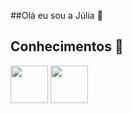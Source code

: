 ##Olá eu sou a Júlia 👋


## Conhecimentos 🌟
<div style="display: inline_block">
  <img  height="60" windth="60" src="https://cdn.jsdelivr.net/gh/devicons/devicon/icons/html5/html5-original.svg" />
  <img  height="60" windth="60" src="https://cdn3d.iconscout.com/3d/free/thumb/free-c-language-3d-icon-download-in-png-blend-fbx-gltf-file-formats--logo-mobile-developer-programming-pack-logos-icons-5453029.png?f=webp" />
 
</div>

